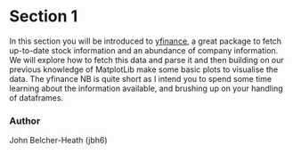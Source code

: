 # Section 1 #
In this section you will be introduced to [yfinance](https://pypi.org/project/yfinance/), a great package to fetch up-to-date stock information and an abundance of company information. We will explore how to fetch this data and parse it and then building on our previous knowledge of MatplotLib make some basic plots to visualise the data. The yfinance NB is quite short as I intend you to spend some time learning about the information available, and brushing up on your handling of dataframes.
### Author ###
John Belcher-Heath (jbh6)
